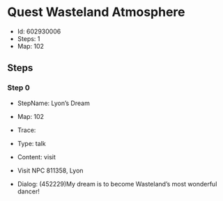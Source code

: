 # Quest Wasteland Atmosphere

- Id: 602930006
- Steps: 1
- Map: 102

## Steps

### Step 0
- StepName:  Lyon’s Dream
- Map:  102
- Trace:  
- Type:  talk
- Content:  visit
- Visit NPC 811358, Lyon

- Dialog: (452229)My dream is to become Wasteland’s most wonderful dancer!


